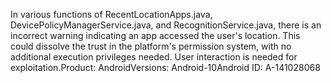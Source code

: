 In various functions of RecentLocationApps.java, DevicePolicyManagerService.java, and RecognitionService.java, there is an incorrect warning indicating an app accessed the user's location. This could dissolve the trust in the platform's permission system, with no additional execution privileges needed. User interaction is needed for exploitation.Product: AndroidVersions: Android-10Android ID: A-141028068